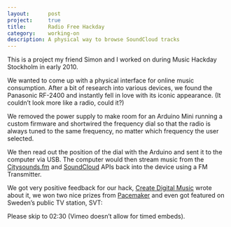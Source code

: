 ```yaml
---
layout:      post
project:     true
title:       Radio Free Hackday
category:    working-on
description: A physical way to browse SoundCloud tracks
---
```

This is a project my friend Simon and I worked on during Music Hackday Stockholm in early 2010.

We wanted to come up with a physical interface for online music consumption. After a bit of research into various devices, we found the Panasonic RF-2400 and instantly fell in love with its iconic appearance. (It couldn’t look more like a radio, could it?)

We removed the power supply to make room for an Arduino Mini running a custom firmware and shortwired the frequency dial so that the radio is always tuned to the same frequency, no matter which frequency the user selected.

We then read out the position of the dial with the Arduino and sent it to the computer via USB. The computer would then stream music from the [Citysounds.fm][citysounds] and [SoundCloud][soundcloud] APIs back into the device using a FM Transmitter.

We got very positive feedback for our hack, [Create Digital Music][cdm_mhd_sthml] wrote about it, we won two nice prizes from [Pacemaker][pacemaker] and even got featured on Sweden’s public TV station, SVT:

<div class="embed" data-url="http://vimeo.com/9491104"></div>

Please skip to 02:30 (Vimeo doesn’t allow for timed embeds).

[soundcloud]:    http://soundcloud.com
[citysounds]:    http://citysounds.fm
[cdm_mhd_sthml]: http://createdigitalmusic.com/2010/02/diy-community-your-web-connected-musical-future-at-music-hackday-stockholm/
[pacemaker]:     http://pacemaker.com
